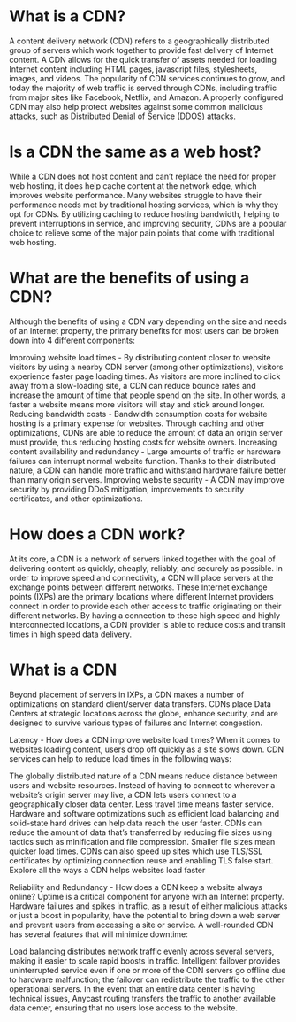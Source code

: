 # What is a CDN?
A content delivery network (CDN) refers to a geographically distributed group of servers which work together to provide fast delivery of Internet content.
A CDN allows for the quick transfer of assets needed for loading Internet content including HTML pages, javascript files, stylesheets, images, and videos. The popularity of CDN services continues to grow, and today the majority of web traffic is served through CDNs, including traffic from major sites like Facebook, Netflix, and Amazon.
A properly configured CDN may also help protect websites against some common malicious attacks, such as Distributed Denial of Service (DDOS) attacks.

# Is a CDN the same as a web host?
While a CDN does not host content and can’t replace the need for proper web hosting, it does help cache content at the network edge, which improves website performance. Many websites struggle to have their performance needs met by traditional hosting services, which is why they opt for CDNs.
By utilizing caching to reduce hosting bandwidth, helping to prevent interruptions in service, and improving security, CDNs are a popular choice to relieve some of the major pain points that come with traditional web hosting.

# What are the benefits of using a CDN?
Although the benefits of using a CDN vary depending on the size and needs of an Internet property, the primary benefits for most users can be broken down into 4 different components:

Improving website load times - By distributing content closer to website visitors by using a nearby CDN server (among other optimizations), visitors experience faster page loading times. As visitors are more inclined to click away from a slow-loading site, a CDN can reduce bounce rates and increase the amount of time that people spend on the site. In other words, a faster a website means more visitors will stay and stick around longer.
Reducing bandwidth costs - Bandwidth consumption costs for website hosting is a primary expense for websites. Through caching and other optimizations, CDNs are able to reduce the amount of data an origin server must provide, thus reducing hosting costs for website owners.
Increasing content availability and redundancy - Large amounts of traffic or hardware failures can interrupt normal website function. Thanks to their distributed nature, a CDN can handle more traffic and withstand hardware failure better than many origin servers.
Improving website security - A CDN may improve security by providing DDoS mitigation, improvements to security certificates, and other optimizations.

# How does a CDN work?
At its core, a CDN is a network of servers linked together with the goal of delivering content as quickly, cheaply, reliably, and securely as possible. In order to improve speed and connectivity, a CDN will place servers at the exchange points between different networks.
These Internet exchange points (IXPs) are the primary locations where different Internet providers connect in order to provide each other access to traffic originating on their different networks. By having a connection to these high speed and highly interconnected locations, a CDN provider is able to reduce costs and transit times in high speed data delivery.

# What is a CDN
Beyond placement of servers in IXPs, a CDN makes a number of optimizations on standard client/server data transfers. CDNs place Data Centers at strategic locations across the globe, enhance security, and are designed to survive various types of failures and Internet congestion.

Latency - How does a CDN improve website load times?
When it comes to websites loading content, users drop off quickly as a site slows down. CDN services can help to reduce load times in the following ways:

The globally distributed nature of a CDN means reduce distance between users and website resources. Instead of having to connect to wherever a website’s origin server may live, a CDN lets users connect to a geographically closer data center. Less travel time means faster service.
Hardware and software optimizations such as efficient load balancing and solid-state hard drives can help data reach the user faster.
CDNs can reduce the amount of data that’s transferred by reducing file sizes using tactics such as minification and file compression. Smaller file sizes mean quicker load times.
CDNs can also speed up sites which use TLS/SSL certificates by optimizing connection reuse and enabling TLS false start.
Explore all the ways a CDN helps websites load faster

Reliability and Redundancy - How does a CDN keep a website always online?
Uptime is a critical component for anyone with an Internet property. Hardware failures and spikes in traffic, as a result of either malicious attacks or just a boost in popularity, have the potential to bring down a web server and prevent users from accessing a site or service. A well-rounded CDN has several features that will minimize downtime:

Load balancing distributes network traffic evenly across several servers, making it easier to scale rapid boosts in traffic.
Intelligent failover provides uninterrupted service even if one or more of the CDN servers go offline due to hardware malfunction; the failover can redistribute the traffic to the other operational servers.
In the event that an entire data center is having technical issues, Anycast routing transfers the traffic to another available data center, ensuring that no users lose access to the website.
